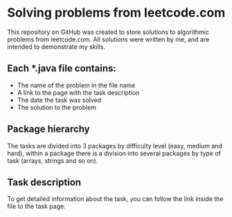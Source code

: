 # Solving problems from leetcode.com
This repository on GitHub was created to store solutions to algorithmic problems from leetcode.com. All solutions were written by me, and are intended to demonstrate my skills.

## Each *.java file contains:
- The name of the problem in the file name
- A link to the page with the task description
- The date the task was solved
- The solution to the problem

## Package hierarchy
The tasks are divided into 3 packages by difficulty level (easy, medium and hard), within a package there is a division into several packages by type of task (arrays, strings and so on).

## Task description
To get detailed information about the task, you can follow the link inside the file to the task page.
